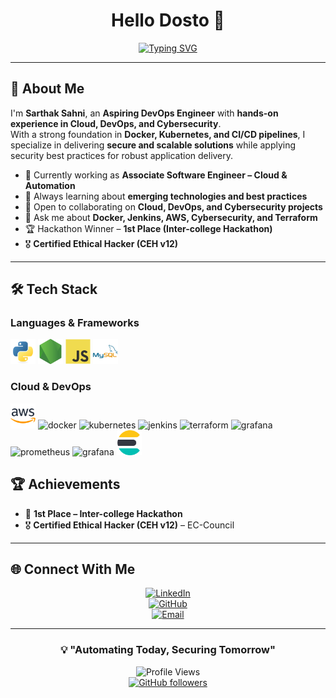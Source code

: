 <div align="center">
  
# Hello Dosto 👋  

[![Typing SVG](https://readme-typing-svg.herokuapp.com?font=Fira+Code&pause=1000&color=2E9EF7&center=true&vCenter=true&width=435&lines=Aspiring+DevOps+Engineer;Cloud+%26+Cybersecurity+Specialist;Docker+%7C+Kubernetes+%7C+Jenkins)](https://git.io/typing-svg)

</div>

---

## 🚀 About Me  

I'm **Sarthak Sahni**, an **Aspiring DevOps Engineer** with **hands-on experience in Cloud, DevOps, and Cybersecurity**.  
With a strong foundation in **Docker, Kubernetes, and CI/CD pipelines**, I specialize in delivering **secure and scalable solutions** while applying security best practices for robust application delivery.  

- 🔭 Currently working as **Associate Software Engineer – Cloud & Automation**  
- 🌱 Always learning about **emerging technologies and best practices**
- 👯 Open to collaborating on **Cloud, DevOps, and Cybersecurity projects**  
- 💬 Ask me about **Docker, Jenkins, AWS, Cybersecurity, and Terraform**  
- 🏆 Hackathon Winner – **1st Place (Inter-college Hackathon)**  
- 🎖️ **Certified Ethical Hacker (CEH v12)**  

---

## 🛠️ Tech Stack  

### **Languages & Frameworks**  
<p align="left">
  <img src="https://raw.githubusercontent.com/devicons/devicon/master/icons/python/python-original.svg" alt="python" width="40" height="40"/>
  <img src="https://raw.githubusercontent.com/devicons/devicon/master/icons/nodejs/nodejs-original.svg" alt="Node-js" width="40" height="40"/>
  <img src="https://raw.githubusercontent.com/devicons/devicon/master/icons/javascript/javascript-original.svg" alt="javascript" width="40" height="40"/>
  <img src="https://raw.githubusercontent.com/devicons/devicon/master/icons/mysql/mysql-original-wordmark.svg" alt="mysql" width="40" height="40"/>
</p>

### **Cloud & DevOps**  
<p align="left">
  <img src="https://raw.githubusercontent.com/devicons/devicon/master/icons/amazonwebservices/amazonwebservices-original-wordmark.svg" alt="aws" width="40" height="40"/>
  <img src="https://www.vectorlogo.zone/logos/docker/docker-official.svg" alt="docker" width="40" height="40"/>
  <img src="https://www.vectorlogo.zone/logos/kubernetes/kubernetes-icon.svg" alt="kubernetes" width="40" height="40"/>
  <img src="https://www.vectorlogo.zone/logos/jenkins/jenkins-icon.svg" alt="jenkins" width="40" height="40"/>
  <img src="https://www.vectorlogo.zone/logos/terraformio/terraformio-icon.svg" alt="terraform" width="40" height="40"/>
  <img src="https://www.vectorlogo.zone/logos/grafana/grafana-icon.svg" alt="grafana" width="40" height="40"/>
  <img src="https://www.vectorlogo.zone/logos/prometheusio/prometheusio-icon.svg" alt="prometheus" width="40" height="40"/>
  <img src="https://www.vectorlogo.zone/logos/grafana/grafana-icon.svg" alt="grafana" width="40" height="40"/>
  <img src="https://raw.githubusercontent.com/devicons/devicon/master/icons/elasticsearch/elasticsearch-original.svg" alt="elasticsearch" width="40" height="40"/>
</p>

## 🏆 Achievements  

- 🥇 **1st Place – Inter-college Hackathon**  
- 🎖️ **Certified Ethical Hacker (CEH v12)** – EC-Council
    

---

## 🌐 Connect With Me  

<div align="center">
  
[![LinkedIn](https://img.shields.io/badge/LinkedIn-Connect-blue?style=for-the-badge&logo=linkedin&logoColor=white)](https://www.linkedin.com/in/sarthaksahni17/)  
[![GitHub](https://img.shields.io/badge/GitHub-Follow-black?style=for-the-badge&logo=github&logoColor=white)](https://github.com/sahni1)  
[![Email](https://img.shields.io/badge/Email-srthksahni@gmail.com-red?style=for-the-badge&logo=gmail&logoColor=white)](mailto:srthksahni@gmail.com)  

</div>

---

<div align="center">
  
### 💡 "Automating Today, Securing Tomorrow"  

![Profile Views](https://komarev.com/ghpvc/?username=srthksahni&color=brightgreen&style=flat-square)  
[![GitHub followers](https://img.shields.io/github/followers/srthksahni?label=Follow&style=social)](https://github.com/sahni1)  

</div>
